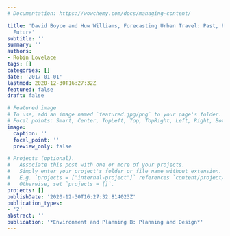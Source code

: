 ```yaml
---
# Documentation: https://wowchemy.com/docs/managing-content/

title: 'David Boyce and Huw Williams, Forecasting Urban Travel: Past, Present and
  Future'
subtitle: ''
summary: ''
authors:
- Robin Lovelace
tags: []
categories: []
date: '2017-01-01'
lastmod: 2020-12-30T16:27:32Z
featured: false
draft: false

# Featured image
# To use, add an image named `featured.jpg/png` to your page's folder.
# Focal points: Smart, Center, TopLeft, Top, TopRight, Left, Right, BottomLeft, Bottom, BottomRight.
image:
  caption: ''
  focal_point: ''
  preview_only: false

# Projects (optional).
#   Associate this post with one or more of your projects.
#   Simply enter your project's folder or file name without extension.
#   E.g. `projects = ["internal-project"]` references `content/project/deep-learning/index.md`.
#   Otherwise, set `projects = []`.
projects: []
publishDate: '2020-12-30T16:27:32.814023Z'
publication_types:
- '2'
abstract: ''
publication: '*Environment and Planning B: Planning and Design*'
---
```

